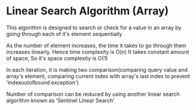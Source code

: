 # Linear Search Algorithm (Array)

This algorithm is designed to search or check for a value in an array by going through each of it's element sequentially

As the number of element increases, the time it takes to go through them increases linearly. Hence time complexity is O(n)
It takes constant amount of space, So it's space complexity is O(1)

In each iteration, it is making two comparison(comparing query value and array's element, comparing current index with array's last index to prevent 'indexoutofbound exception')

Number of comparison can be reduced by using another linear search algorithm known as 'Sentinel Linear Search'
